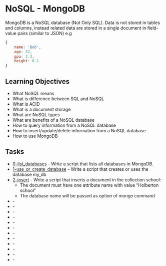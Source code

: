 # NoSQL - MongoDB

MongoDB is a NoSQL database (Not Only SQL). Data is not stored in tables and columns, instead related data are stored in a single document in field-value pairs (similar to JSON) e.g 

```JavaScript
{
    name: 'Bob',
    age: 32,
    gpa: 2.3,
    height: 6.1
}
```

## Learning Objectives

* What NoSQL means
* What is difference between SQL and NoSQL
* What is ACID
* What is a document storage
* What are NoSQL types
* What are benefits of a NoSQL database
* How to query information from a NoSQL database
* How to insert/update/delete information from a NoSQL database
* How to use MongoDB

## Tasks

* [0-list_databases](0-list_databases) - Write a script that lists all databases in MongoDB.
* [1-use_or_create_database](1-use_or_create_database) - Write a script that creates or uses the database my_db
* [2-insert](2-insert) - Write a script that inserts a document in the collection school:
  * The document must have one attribute name with value “Holberton school”
  * The database name will be passed as option of mongo command
* []() - 
* []() - 
* []() - 
* []() - 
* []() - 
* []() - 
* []() - 
* []() - 
* []() - 
* []() - 
* []() - 
* []() - 
